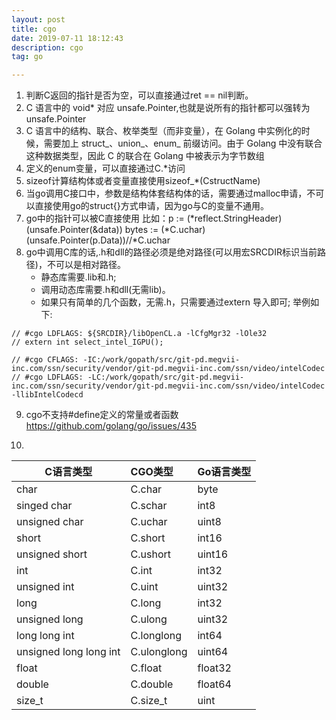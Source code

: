```yaml
---
layout: post
title: cgo
date: 2019-07-11 18:12:43
description: cgo
tag: go

---
```


1. 判断C返回的指针是否为空，可以直接通过ret == nil判断。
2. C 语言中的 void* 对应 unsafe.Pointer,也就是说所有的指针都可以强转为unsafe.Pointer
3. C 语言中的结构、联合、枚举类型（而非变量），在 Golang 中实例化的时候，需要加上 struct_、union_、enum_ 前缀访问。由于 Golang 中没有联合这种数据类型，因此 C 的联合在 Golang 中被表示为字节数组
4. 定义的enum变量，可以直接通过C.*访问
5. sizeof计算结构体或者变量直接使用sizeof_*(CstructName)
6. 当go调用C接口中，参数是结构体套结构体的话，需要通过malloc申请，不可以直接使用go的struct{}方式申请，因为go与C的变量不通用。
7. go中的指针可以被C直接使用
比如：p := (*reflect.StringHeader)(unsafe.Pointer(&data))
	 bytes := (*C.uchar)(unsafe.Pointer(p.Data))//*C.uchar
8. go中调用C库的话,.h和dll的路径必须是绝对路径(可以用宏SRCDIR标识当前路径)，不可以是相对路径。
	+ 静态库需要.lib和.h;
	+ 调用动态库需要.h和dll(无需lib)。
	+ 如果只有简单的几个函数，无需.h，只需要通过extern 导入即可;
举例如下:
```
// #cgo LDFLAGS: ${SRCDIR}/libOpenCL.a -lCfgMgr32 -lOle32
// extern int select_intel_IGPU();

// #cgo CFLAGS: -IC:/work/gopath/src/git-pd.megvii-inc.com/ssn/security/vendor/git-pd.megvii-inc.com/ssn/video/intelCodec
// #cgo LDFLAGS: -LC:/work/gopath/src/git-pd.megvii-inc.com/ssn/security/vendor/git-pd.megvii-inc.com/ssn/video/intelCodec -llibIntelCodecd
```
9. cgo不支持#define定义的常量或者函数
https://github.com/golang/go/issues/435

10. 


|C语言类型  			|	CGO类型		| Go语言类型|
|-----------------------|:----------	| ----------|
|char					|C.char			|byte		|
|singed char			|C.schar		|int8		|
|unsigned char			|C.uchar		|uint8		|
|short					|C.short		|int16		|
|unsigned short			|C.ushort		|uint16		|
|int					|C.int			|int32		|
|unsigned int			|C.uint			|uint32		|
|long					|C.long			|int32		|
|unsigned long			|C.ulong		|uint32		|
|long long int			|C.longlong		|int64		|
|unsigned long long int	|C.ulonglong	|uint64		|
|float					|C.float		|float32	|
|double					|C.double		|float64	|
|size_t					|C.size_t		|uint		|
